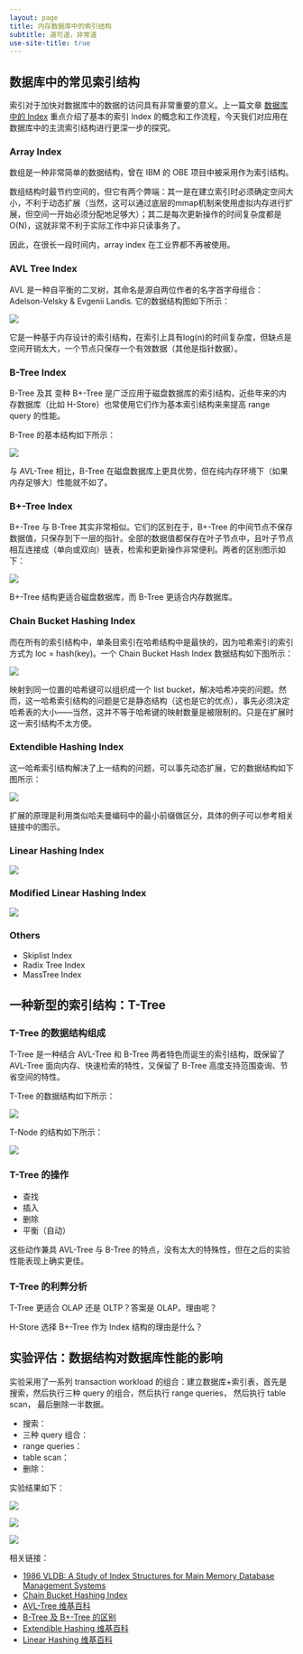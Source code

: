 ```yaml
---
layout: page
title: 内存数据库中的索引结构
subtitle: 道可道，非常道
use-site-title: true
---
```


## 数据库中的常见索引结构

索引对于加快对数据库中的数据的访问具有非常重要的意义。上一篇文章 [数据库中的 Index](http://kaixinhuang.com/TechBlog/Blogs/Database/what-is-an-index/) 重点介绍了基本的索引 Index 的概念和工作流程，今天我们对应用在数据库中的主流索引结构进行更深一步的探究。

### Array Index

数组是一种非常简单的数据结构，曾在 IBM 的 OBE 项目中被采用作为索引结构。

数组结构时最节约空间的，但它有两个弊端：其一是在建立索引时必须确定空间大小，不利于动态扩展（当然，这可以通过底层的mmap机制来使用虚拟内存进行扩展，但空间一开始必须分配地足够大）；其二是每次更新操作的时间复杂度都是O(N)，这就非常不利于实际工作中非只读事务了。

因此，在很长一段时间内，array index 在工业界都不再被使用。

### AVL Tree Index

AVL 是一种自平衡的二叉树，其命名是源自两位作者的名字首字母组合：Adelson-Velsky & Evgenii Landis. 它的数据结构图如下所示：

![](http://kaixinhuang.com/TechBlog/Blogs/Database/Index-img/AVL-Tree.jpg)

它是一种基于内存设计的索引结构，在索引上具有log(n)的时间复杂度，但缺点是空间开销太大，一个节点只保存一个有效数据（其他是指针数据）。

### B-Tree Index

B-Tree 及其 变种 B+-Tree 是广泛应用于磁盘数据库的索引结构，近些年来的内存数据库（比如 H-Store）也常使用它们作为基本索引结构来来提高 range query 的性能。

B-Tree 的基本结构如下所示：

![](http://kaixinhuang.com/TechBlog/Blogs/Database/Index-img/B-Tree.jpg)

与 AVL-Tree 相比，B-Tree 在磁盘数据库上更具优势，但在纯内存环境下（如果内存足够大）性能就不如了。

### B+-Tree Index

B+-Tree 与 B-Tree 其实非常相似。它们的区别在于，B+-Tree 的中间节点不保存数据值，只保存到下一层的指针。全部的数据值都保存在叶子节点中，且叶子节点相互连接成（单向或双向）链表，检索和更新操作非常便利。两者的区别图示如下：

![](http://kaixinhuang.com/TechBlog/Blogs/Database/Index-img/B+-Tree.jpg)

B+-Tree 结构更适合磁盘数据库，而 B-Tree 更适合内存数据库。

### Chain Bucket Hashing Index

而在所有的索引结构中，单条目索引在哈希结构中是最快的，因为哈希索引的索引方式为 loc = hash(key)。一个 Chain Bucket Hash Index 数据结构如下图所示：

![](http://kaixinhuang.com/TechBlog/Blogs/Database/Index-img/hash-chained.jpeg)

映射到同一位置的哈希键可以组织成一个 list bucket，解决哈希冲突的问题。然而，这一哈希索引结构的问题是它是静态结构（这也是它的优点），事先必须决定哈希表的大小——当然，这并不等于哈希键的映射数量是被限制的。只是在扩展时这一索引结构不太方便。

### Extendible Hashing Index

这一哈希索引结构解决了上一结构的问题，可以事先动态扩展，它的数据结构如下图所示：

![](http://kaixinhuang.com/TechBlog/Blogs/Database/Index-img/hash-extendible.jpeg)

扩展的原理是利用类似哈夫曼编码中的最小前缀做区分，具体的例子可以参考相关链接中的图示。

### Linear Hashing Index

![](http://kaixinhuang.com/TechBlog/Blogs/Database/Index-img/hash-linear.jpeg)

### Modified Linear Hashing Index

![](http://kaixinhuang.com/TechBlog/Blogs/Database/Index-img/hash-modified.jpeg)

### Others
- Skiplist Index
- Radix Tree Index
- MassTree Index

## 一种新型的索引结构：T-Tree

### T-Tree 的数据结构组成

T-Tree 是一种结合 AVL-Tree 和 B-Tree 两者特色而诞生的索引结构，既保留了 AVL-Tree 面向内存、快速检索的特性，又保留了 B-Tree 高度支持范围查询、节省空间的特性。

T-Tree 的数据结构如下所示：

![](http://kaixinhuang.com/TechBlog/Blogs/Database/Index-img/T-Tree.jpg)

T-Node 的结构如下所示：

![](http://kaixinhuang.com/TechBlog/Blogs/Database/Index-img/T-Node.jpg)

### T-Tree 的操作
- 查找
- 插入
- 删除
- 平衡（自动）

这些动作兼具 AVL-Tree 与 B-Tree 的特点，没有太大的特殊性，但在之后的实验性能表现上确实更佳。

### T-Tree 的利弊分析

T-Tree 更适合 OLAP 还是 OLTP？答案是 OLAP。理由呢？

H-Store 选择 B+-Tree 作为 Index 结构的理由是什么？



## 实验评估：数据结构对数据库性能的影响

实验采用了一系列 transaction workload 的组合：建立数据库+索引表，首先是搜索，然后执行三种 query 的组合，然后执行 range queries， 然后执行 table scan， 最后删除一半数据。

- 搜索：
- 三种 query 组合：
- range queries：
- table scan：
- 删除： 

实验结果如下：

![](http://kaixinhuang.com/TechBlog/Blogs/Database/Index-img/exp-1.jpeg)

![](http://kaixinhuang.com/TechBlog/Blogs/Database/Index-img/exp-2.jpeg)

![](http://kaixinhuang.com/TechBlog/Blogs/Database/Index-img/exp-3.jpeg)


相关链接：
- [1986 VLDB: A Study of Index Structures for Main Memory Database Management Systems]()
- [Chain Bucket Hashing Index](http://opendatastructures.org/ods-cpp/5_1_Hashing_with_Chaining.html)
- [AVL-Tree 维基百科](https://en.wikipedia.org/wiki/AVL_tree)
- [B-Tree 及 B+-Tree 的区别](https://stackoverflow.com/questions/870218/differences-between-b-trees-and-b-trees)
- [Extendible Hashing 维基百科](https://en.wikipedia.org/wiki/Extendible_hashing)
- [Linear Hashing 维基百科](https://en.wikipedia.org/wiki/Linear_hashing)


<!-- UY BEGIN -->
<div id="uyan_frame"></div>
<script type="text/javascript" src="http://v2.uyan.cc/code/uyan.js"></script>
<!-- UY END -->